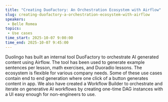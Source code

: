 ```yaml
---
title: "Creating DuoFactory: An Orchestration Ecosystem with Airflow"
slug: creating-duofactory-a-orchestration-ecosystem-with-airflow
speakers:
 - Belle Romea
topics:
 - Use cases
time_start: 2025-10-07 9:00:00
time_end: 2025-10-07 9:45:00
---
```


Duolingo has built an internal tool DuoFactory to orchestrate AI generated content using Airflow. The tool has been used to generate example sentences per lesson, math exercises, and Duoradio lessons. The ecosystem is flexible for various company needs. Some of these use cases contain end to end generation where one click of a button generates content in app. We also have created a Workflow Builder to orchestrate and iterate on generative AI workflows by creating one-time DAG instances with a UI easy enough for non-engineers to use. 